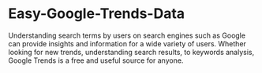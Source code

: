 # Easy-Google-Trends-Data
Understanding search terms by users on search engines such as Google can provide insights and information for a wide variety of users. Whether looking for new trends, understanding search results, to keywords analysis, Google Trends is a free and useful source for anyone.
